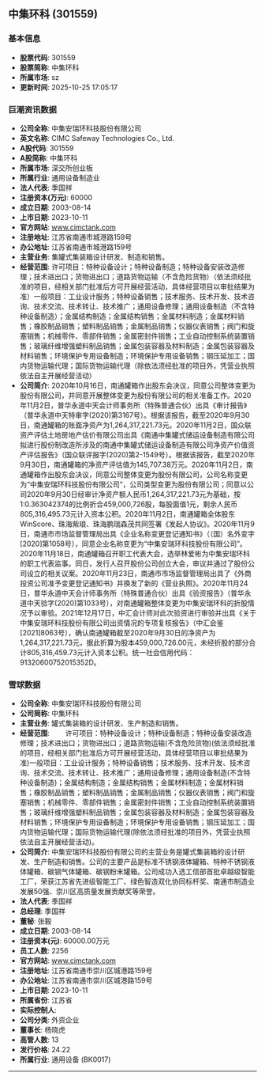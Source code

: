 ## 中集环科 (301559)

### 基本信息

- **股票代码**: 301559
- **股票简称**: 中集环科
- **所属市场**: sz
- **更新时间**: 2025-10-25 17:05:17

### 巨潮资讯数据

- **公司全称**: 中集安瑞环科技股份有限公司
- **英文名称**: CIMC Safeway Technologies Co., Ltd.
- **A股代码**: 301559
- **A股简称**: 中集环科
- **所属市场**: 深交所创业板
- **所属行业**: 通用设备制造业
- **法人代表**: 季国祥
- **注册资本(万元)**: 60000
- **成立日期**: 2003-08-14
- **上市日期**: 2023-10-11
- **官方网站**: www.cimctank.com
- **注册地址**: 江苏省南通市城港路159号
- **办公地址**: 江苏省南通市城港路159号
- **主营业务**: 集罐式集装箱设计研发、制造和销售。
- **经营范围**: 许可项目：特种设备设计；特种设备制造；特种设备安装改造修理；技术进出口；货物进出口；道路货物运输（不含危险货物）（依法须经批准的项目，经相关部门批准后方可开展经营活动，具体经营项目以审批结果为准）一般项目：工业设计服务；特种设备销售；技术服务、技术开发、技术咨询、技术交流、技术转让、技术推广；通用设备修理；通用设备制造（不含特种设备制造）；金属结构制造；金属结构销售；金属材料制造；金属材料销售；橡胶制品销售；塑料制品销售；金属制品销售；仪器仪表销售；阀门和旋塞销售；机械零件、零部件销售；金属密封件销售；工业自动控制系统装置销售；玻璃纤维增强塑料制品销售；金属包装容器及材料制造；金属包装容器及材料销售；环境保护专用设备制造；环境保护专用设备销售；钢压延加工；国内货物运输代理；国际货物运输代理（除依法须经批准的项目外，凭营业执照依法自主开展经营活动）
- **公司简介**: 2020年10月16日，南通罐箱作出股东会决议，同意公司整体变更为股份有限公司，并同意开展整体变更为股份有限公司的相关准备工作。2020年11月2日，普华永道中天会计师事务所（特殊普通合伙）出具《审计报告》（普华永道中天特审字(2020)第3167号）。根据该报告，截至2020年9月30日，南通罐箱的账面净资产为1,264,317,221.73元。2020年11月2日，国众联资产评估土地房地产估价有限公司出具《南通中集罐式储运设备制造有限公司拟进行股份制改造所涉及的南通中集罐式储运设备制造有限公司净资产价值资产评估报告》（国众联评报字(2020)第2-1549号）。根据该报告，截至2020年9月30日，南通罐箱的净资产评估值为145,707.38万元。2020年11月2日，南通罐箱作出股东会决议，同意公司整体变更为股份有限公司，公司名称变更为“中集安瑞环科技股份有限公司”，公司类型变更为股份有限公司；同意以公司2020年9月30日经审计净资产额人民币1,264,317,221.73元为基础，按1:0.363042374的比例折合459,000,726股，每股面值1元，剩余人民币805,316,495.73元计入资本公积。2020年11月2日，南通罐箱全体股东WinScore、珠海紫琅、珠海鹏瑞森茂共同签署《发起人协议》。2020年11月9日，南通市市场监督管理局出具《企业名称变更登记通知书》（（国）名外变字[2020]第1058号），同意企业名称变更为“中集安瑞环科技股份有限公司”。2020年11月18日，南通罐箱召开职工代表大会，选举林爱彬为中集安瑞环科的职工代表监事。同日，发行人召开股份公司创立大会，审议并通过了股份公司设立的相关议案。2020年11月23日，南通市市场监督管理局出具了《外商投资公司准予变更登记通知书》并换发了新的《营业执照》。2020年11月24日，普华永道中天会计师事务所（特殊普通合伙）出具《验资报告》（普华永道中天验字(2020)第1033号），对南通罐箱整体变更为中集安瑞环科的折股情况予以审验。2021年12月17日，中汇会计师对此次验资进行审验并出具《关于中集安瑞环科技股份有限公司出资情况的专项复核报告》（中汇会鉴[2021]8063号），确认南通罐箱截至2020年9月30日的净资产为1,264,317,221.73元，据此折算为股本459,000,726.00元，未经折股的部分合计805,316,459.73元计入资本公积。统一社会信用代码：91320600752015352D。

### 雪球数据

- **公司全称**: 中集安瑞环科技股份有限公司
- **公司简称**: 中集环科
- **主营业务**: 罐式集装箱的设计研发、生产制造和销售。
- **经营范围**: 　　许可项目：特种设备设计；特种设备制造；特种设备安装改造修理；技术进出口；货物进出口；道路货物运输(不含危险货物)(依法须经批准的项目，经相关部门批准后方可开展经营活动，具体经营项目以审批结果为准)一般项目：工业设计服务；特种设备销售；技术服务、技术开发、技术咨询、技术交流、技术转让、技术推广；通用设备修理；通用设备制造(不含特种设备制造)；金属结构制造；金属结构销售；金属材料制造；金属材料销售；橡胶制品销售；塑料制品销售；金属制品销售；仪器仪表销售；阀门和旋塞销售；机械零件、零部件销售；金属密封件销售；工业自动控制系统装置销售；玻璃纤维增强塑料制品销售；金属包装容器及材料制造；金属包装容器及材料销售；环境保护专用设备制造；环境保护专用设备销售；钢压延加工；国内货物运输代理；国际货物运输代理(除依法须经批准的项目外，凭营业执照依法自主开展经营活动)。
- **公司简介**: 中集安瑞环科技股份有限公司的主营业务是罐式集装箱的设计研发、生产制造和销售。公司的主要产品是标准不锈钢液体罐箱、特种不锈钢液体罐箱、碳钢气体罐箱、碳钢粉末罐箱。公司成功入选工信部首批卓越级智能工厂，荣获江苏省先进级智能工厂、绿色智造双化协同标杆奖、南通市制造业发展50强、崇川区高质量发展贡献奖等荣誉。
- **法人代表**: 季国祥
- **总经理**: 季国祥
- **董秘**: 张毅
- **成立日期**: 2003-08-14
- **注册资本(元)**: 60000.00万元
- **员工人数**: 2256
- **官方网站**: www.cimctank.com
- **注册地址**: 江苏省南通市崇川区城港路159号
- **办公地址**: 江苏省南通市崇川区城港路159号
- **上市日期**: 2023-10-11
- **所属省份**: 江苏省
- **实际控制人**: 
- **公司分类**: 外资企业
- **董事长**: 杨晓虎
- **高管人数**: 13
- **发行价格**: 24.22
- **所属行业**: 通用设备 (BK0017)

---